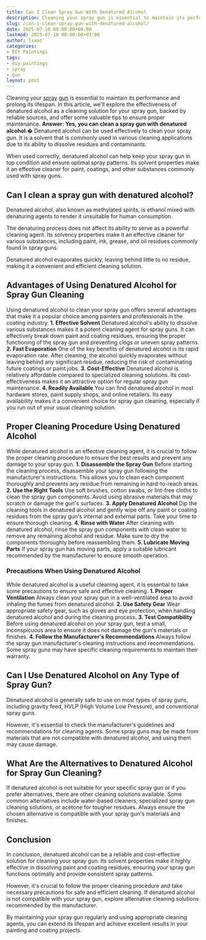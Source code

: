 ```yaml
---
title: Can I Clean Spray Gun With Denatured Alcohol
description: Cleaning your spray gun is essential to maintain its performance and prolong its lifespan. In this article, we'll explore the effectiveness of denatured...
slug: /can-i-clean-spray-gun-with-denatured-alcohol/
date: 2025-07-10 00:00:00+00:00
lastmod: 2025-07-10 00:00:00+03:00
author: Isaac
categories:
- DIY Paintings
tags:
- diy-paintings
- spray
- gun
layout: post
---
```

Cleaning your [spray](https://pestpolicy.com/can-you-clean-spray-gun-with-water/) [gun](https://pestpolicy.com/best-spray-gun-for-enamel-paint/) is essential to maintain its performance and prolong its lifespan. In this article, we'll explore the effectiveness of denatured alcohol as a cleaning solution for your spray gun, backed by reliable sources, and offer some valuable tips to ensure proper maintenance.
**Answer: Yes, you can clean a spray gun with denatured alcohol.�**
Denatured alcohol can be used effectively to clean your spray gun. It is a solvent that is commonly used in various cleaning applications due to its ability to dissolve residues and contaminants.

When used correctly, denatured alcohol can help keep your spray gun in top condition and ensure optimal spray patterns. Its solvent properties make it an effective cleaner for paint, coatings, and other substances commonly used with spray guns.
## Can I clean a spray gun with denatured alcohol?
Denatured alcohol, also known as methylated spirits, is ethanol mixed with denaturing agents to render it unsuitable for human consumption.

The denaturing process does not affect its ability to serve as a powerful cleaning agent. Its solvency properties make it an effective cleaner for various substances, including paint, ink, grease, and oil residues commonly found in spray guns.

Denatured alcohol evaporates quickly, leaving behind little to no residue, making it a convenient and efficient cleaning solution.
## **Advantages of Using Denatured Alcohol for Spray Gun Cleaning**
Using denatured alcohol to clean your spray gun offers several advantages that make it a popular choice among painters and professionals in the coating industry.
**1. Effective Solvent**
Denatured alcohol's ability to dissolve various substances makes it a potent cleaning agent for spray guns. It can effectively break down paint and coating residues, ensuring the proper functioning of the spray gun and preventing clogs or uneven spray patterns.
**2. Fast Evaporation**
One of the key benefits of denatured alcohol is its rapid evaporation rate. After cleaning, the alcohol quickly evaporates without leaving behind any significant residue, reducing the risk of contaminating future coatings or paint jobs.
**3. Cost-Effective**
Denatured alcohol is relatively affordable compared to specialized cleaning solutions. Its cost-effectiveness makes it an attractive option for regular spray gun maintenance.
**4. Readily Available**
You can find denatured alcohol in most hardware stores, paint supply shops, and online retailers. Its easy availability makes it a convenient choice for spray gun cleaning, especially if you run out of your usual cleaning solution.
## **Proper Cleaning Procedure Using Denatured Alcohol**
While denatured alcohol is an effective cleaning agent, it is crucial to follow the proper cleaning procedure to ensure the best results and prevent any damage to your spray gun.
**1. Disassemble the Spray Gun**
Before starting the cleaning process, disassemble your spray gun following the manufacturer's instructions. This allows you to clean each component thoroughly and prevents any residue from remaining in hard-to-reach areas.
**2. Use the Right Tools**
Use soft brushes, cotton swabs, or lint-free cloths to clean the spray gun components. Avoid using abrasive materials that may scratch or damage the gun's surfaces.
**3. Apply Denatured Alcohol**
Dip the cleaning tools in denatured alcohol and gently wipe off any paint or coating residues from the spray gun's internal and external parts. Take your time to ensure thorough cleaning.
**4. Rinse with Water**
After cleaning with denatured alcohol, rinse the spray gun components with clean water to remove any remaining alcohol and residue. Make sure to dry the components thoroughly before reassembling them.
**5. Lubricate Moving Parts**
If your spray gun has moving parts, apply a suitable lubricant recommended by the manufacturer to ensure smooth operation.
### **Precautions When Using Denatured Alcohol**
While denatured alcohol is a useful cleaning agent, it is essential to take some precautions to ensure safe and effective cleaning.
**1. Proper Ventilation**
Always clean your spray gun in a well-ventilated area to avoid inhaling the fumes from denatured alcohol.
**2. Use Safety Gear**
Wear appropriate safety gear, such as gloves and eye protection, when handling denatured alcohol and during the cleaning process.
**3. Test Compatibility**
Before using denatured alcohol on your spray gun, test a small, inconspicuous area to ensure it does not damage the gun's materials or finishes.
**4. Follow the Manufacturer's Recommendations**
Always follow the spray gun manufacturer's cleaning instructions and recommendations. Some spray guns may have specific cleaning requirements to maintain their warranty.
## **Can I Use Denatured Alcohol on Any Type of Spray Gun?**
Denatured alcohol is generally safe to use on most types of spray guns, including gravity feed, HVLP (High Volume Low Pressure), and conventional spray guns.

However, it's essential to check the manufacturer's guidelines and recommendations for cleaning agents. Some spray guns may be made from materials that are not compatible with denatured alcohol, and using them may cause damage.
## **What Are the Alternatives to Denatured Alcohol for Spray Gun Cleaning?**
If denatured alcohol is not suitable for your specific spray gun or if you prefer alternatives, there are other cleaning solutions available. Some common alternatives include water-based cleaners, specialized spray gun cleaning solutions, or acetone for tougher residues. Always ensure the chosen alternative is compatible with your spray gun's materials and finishes.
## **Conclusion**
In conclusion, denatured alcohol can be a reliable and cost-effective solution for cleaning your spray gun. Its solvent properties make it highly effective in dissolving paint and coating residues, ensuring your spray gun functions optimally and provide consistent spray patterns.

However, it's crucial to follow the proper cleaning procedure and take necessary precautions for safe and efficient cleaning. If denatured alcohol is not compatible with your spray gun, explore alternative cleaning solutions recommended by the manufacturer.

By maintaining your spray gun regularly and using appropriate cleaning agents, you can extend its lifespan and achieve excellent results in your painting and coating projects.